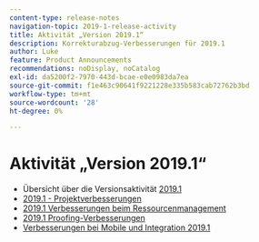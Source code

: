 ```yaml
---
content-type: release-notes
navigation-topic: 2019-1-release-activity
title: Aktivität „Version 2019.1“
description: Korrekturabzug-Verbesserungen für 2019.1
author: Luke
feature: Product Announcements
recommendations: noDisplay, noCatalog
exl-id: da5200f2-7970-443d-bcae-e0e0983da7ea
source-git-commit: f1e463c90641f9221228e335b583cab72762b3bd
workflow-type: tm+mt
source-wordcount: '28'
ht-degree: 0%

---
```


# Aktivität „Version 2019.1“

* Übersicht über die Versionsaktivität [2019.1](../../../../product-announcements/product-releases/quarterly-release-archive/2019.1-release-activity/2019-1-release-activity-overview.md)
* [2019.1 - Projektverbesserungen](../../../../product-announcements/product-releases/quarterly-release-archive/2019.1-release-activity/2019-1-project-enhancements.md)
* [2019.1 Verbesserungen beim Ressourcenmanagement](../../../../product-announcements/product-releases/quarterly-release-archive/2019.1-release-activity/2019-1-rsrc-mngmnt-enhncmnts.md)
* [2019.1 Proofing-Verbesserungen](../../../../product-announcements/product-releases/quarterly-release-archive/2019.1-release-activity/2019-1-proofing-enhancements.md)
* [Verbesserungen bei Mobile und Integration 2019.1](../../../../product-announcements/product-releases/quarterly-release-archive/2019.1-release-activity/2019-1-mbl-intgrtn-enhncmnts.md)
